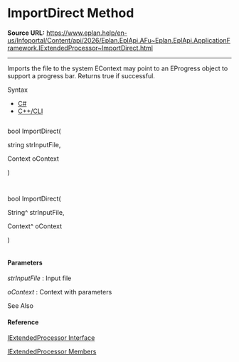 # ImportDirect Method

**Source URL:** https://www.eplan.help/en-us/Infoportal/Content/api/2026/Eplan.EplApi.AFu~Eplan.EplApi.ApplicationFramework.IExtendedProcessor~ImportDirect.html

---

Imports the file to the system EContext may point to an EProgress object to support a progress bar. Returns true if successful.

Syntax

- [C#](#i-syntax-CS)
- [C++/CLI](#i-syntax-CPP2005)

```
```
bool ImportDirect( 
   string strInputFile,
   Context oContext
)
```
```

```
```
bool ImportDirect( 
   String^ strInputFile,
   Context^ oContext
)
```
```

#### Parameters

*strInputFile*
:   Input file

*oContext*
:   Context with parameters



See Also

#### Reference

[IExtendedProcessor Interface](Eplan.EplApi.AFu~Eplan.EplApi.ApplicationFramework.IExtendedProcessor.html)
  
[IExtendedProcessor Members](Eplan.EplApi.AFu~Eplan.EplApi.ApplicationFramework.IExtendedProcessor_members.html)